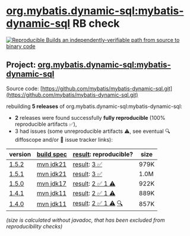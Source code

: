 [org.mybatis.dynamic-sql:mybatis-dynamic-sql](https://central.sonatype.com/artifact/org.mybatis.dynamic-sql/mybatis-dynamic-sql/versions) RB check
=======

[![Reproducible Builds](https://reproducible-builds.org/images/logos/rb.svg) an independently-verifiable path from source to binary code](https://reproducible-builds.org/)

## Project: [org.mybatis.dynamic-sql:mybatis-dynamic-sql](https://central.sonatype.com/artifact/org.mybatis.dynamic-sql/mybatis-dynamic-sql/versions)

Source code: [https://github.com/mybatis/mybatis-dynamic-sql.git](https://github.com/mybatis/mybatis-dynamic-sql.git)

rebuilding **5 releases** of org.mybatis.dynamic-sql:mybatis-dynamic-sql:
- **2** releases were found successfully **fully reproducible** (100% reproducible artifacts :white_check_mark:),
- 3 had issues (some unreproducible artifacts :warning:, see eventual :mag: diffoscope and/or :memo: issue tracker links):

| version | [build spec](/BUILDSPEC.md) | [result](https://reproducible-builds.org/docs/jvm/): reproducible? | size |
| -- | --------- | ------ | -- |
| [1.5.2](https://central.sonatype.com/artifact/org.mybatis.dynamic-sql/mybatis-dynamic-sql/1.5.2/pom) | [mvn jdk21](mybatis-dynamic-sql-1.5.2.buildspec) | [result](mybatis-dynamic-sql-1.5.2.buildinfo): [3 :white_check_mark: ](mybatis-dynamic-sql-1.5.2.buildcompare) | 979K |
| [1.5.1](https://central.sonatype.com/artifact/org.mybatis.dynamic-sql/mybatis-dynamic-sql/1.5.1/pom) | [mvn jdk21](mybatis-dynamic-sql-1.5.1.buildspec) | [result](mybatis-dynamic-sql-1.5.1.buildinfo): [3 :white_check_mark: ](mybatis-dynamic-sql-1.5.1.buildcompare) | 1.0M |
| [1.5.0](https://central.sonatype.com/artifact/org.mybatis.dynamic-sql/mybatis-dynamic-sql/1.5.0/pom) | [mvn jdk17](mybatis-dynamic-sql-1.5.0.buildspec) | [result](mybatis-dynamic-sql-1.5.0.buildinfo): [2 :white_check_mark:  1 :warning:](mybatis-dynamic-sql-1.5.0.buildcompare) | 922K |
| [1.4.1](https://central.sonatype.com/artifact/org.mybatis.dynamic-sql/mybatis-dynamic-sql/1.4.1/pom) | [mvn jdk11](mybatis-dynamic-sql-1.4.1.buildspec) | [result](mybatis-dynamic-sql-1.4.1.buildinfo): [2 :white_check_mark:  1 :warning:](mybatis-dynamic-sql-1.4.1.buildcompare) | 889K |
| [1.4.0](https://central.sonatype.com/artifact/org.mybatis.dynamic-sql/mybatis-dynamic-sql/1.4.0/pom) | [mvn jdk11](mybatis-dynamic-sql-1.4.0.buildspec) | [result](mybatis-dynamic-sql-1.4.0.buildinfo): [2 :white_check_mark:  1 :warning:](mybatis-dynamic-sql-1.4.0.buildcompare) [:mag:](mybatis-dynamic-sql-1.4.0.diffoscope) | 857K |

<i>(size is calculated without javadoc, that has been excluded from reproducibility checks)</i>
